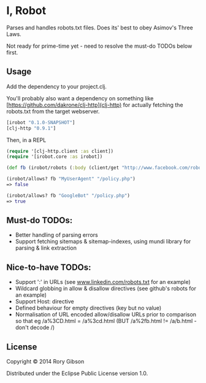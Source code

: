 # I, Robot

Parses and handles robots.txt files.
Does its' best to obey Asimov's Three Laws.

Not ready for prime-time yet - need to resolve the must-do TODOs below first.

## Usage

Add the dependency to your project.clj.

You'll probably also want a dependency on something like [https://github.com/dakrone/clj-http](clj-http) for actually fetching the robots.txt from the target webserver.

```clojure
[irobot "0.1.0-SNAPSHOT"]
[clj-http "0.9.1"]
```


Then, in a REPL

```clojure
(require '[clj-http.client :as client])
(require '[irobot.core :as irobot])

(def fb (irobot/robots (:body (client/get "http://www.facebook.com/robots.txt"))))

(irobot/allows? fb "MyUserAgent" "/policy.php")
=> false

(irobot/allows? fb "GoogleBot" "/policy.php")
=> true

```

## Must-do TODOs:
+ Better handling of parsing errors
+ Support fetching sitemaps & sitemap-indexes, using mundi library for parsing & link extraction

## Nice-to-have TODOs:
+ Support ':' in URLs (see www.linkedin.com/robots.txt for an example)
+ Wildcard globbing in allow & disallow directives (see github's robots for an example)
+ Support Host: directive
+ Defined behaviour for empty directives (key but no value)
+ Normalisation of URL encoded allow/disallow URLs prior to comparison so that eg  /a%3CD.html = /a%3cd.html (BUT /a%2fb.html != /a/b.html - don't decode /)


## License

Copyright © 2014 Rory Gibson

Distributed under the Eclipse Public License version 1.0.